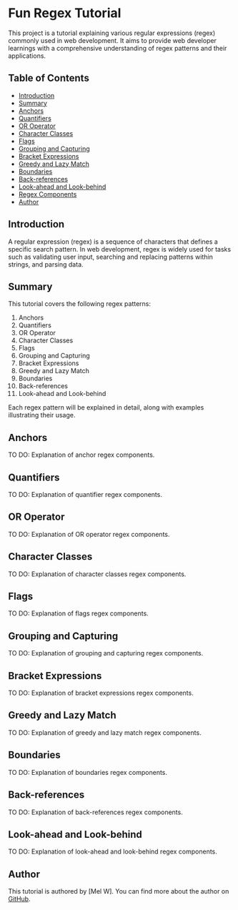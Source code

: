 # Fun Regex Tutorial 

This project is a tutorial explaining various regular expressions (regex) commonly used in web development. It aims to provide web developer learnings with a comprehensive understanding of regex patterns and their applications.

## Table of Contents

- [Introduction](#introduction)
- [Summary](#summary)
- [Anchors](#anchors)
- [Quantifiers](#quantifiers)
- [OR Operator](#or-operator)
- [Character Classes](#character-classes)
- [Flags](#flags)
- [Grouping and Capturing](#grouping-and-capturing)
- [Bracket Expressions](#bracket-expressions)
- [Greedy and Lazy Match](#greedy-and-lazy-match)
- [Boundaries](#boundaries)
- [Back-references](#back-references)
- [Look-ahead and Look-behind](#look-ahead-and-look-behind)
- [Regex Components](#regex-components)
- [Author](#author)

## Introduction

A regular expression (regex) is a sequence of characters that defines a specific search pattern. In web development, regex is widely used for tasks such as validating user input, searching and replacing patterns within strings, and parsing data.

## Summary

This tutorial covers the following regex patterns:

1. Anchors
2. Quantifiers
3. OR Operator
4. Character Classes
5. Flags
6. Grouping and Capturing
7. Bracket Expressions
8. Greedy and Lazy Match
9. Boundaries
10. Back-references
11. Look-ahead and Look-behind

Each regex pattern will be explained in detail, along with examples illustrating their usage.

## Anchors

TO DO: Explanation of anchor regex components.

## Quantifiers

TO DO: Explanation of quantifier regex components.

## OR Operator

TO DO: Explanation of OR operator regex components.

## Character Classes

TO DO: Explanation of character classes regex components.

## Flags

TO DO: Explanation of flags regex components.

## Grouping and Capturing

TO DO: Explanation of grouping and capturing regex components.

## Bracket Expressions

TO DO: Explanation of bracket expressions regex components.

## Greedy and Lazy Match

TO DO: Explanation of greedy and lazy match regex components.

## Boundaries

TO DO: Explanation of boundaries regex components.

## Back-references

TO DO: Explanation of back-references regex components.

## Look-ahead and Look-behind

TO DO: Explanation of look-ahead and look-behind regex components.


## Author

This tutorial is authored by [Mel W]. You can find more about the author on [GitHub](https://github.com/Mwrightvet).


